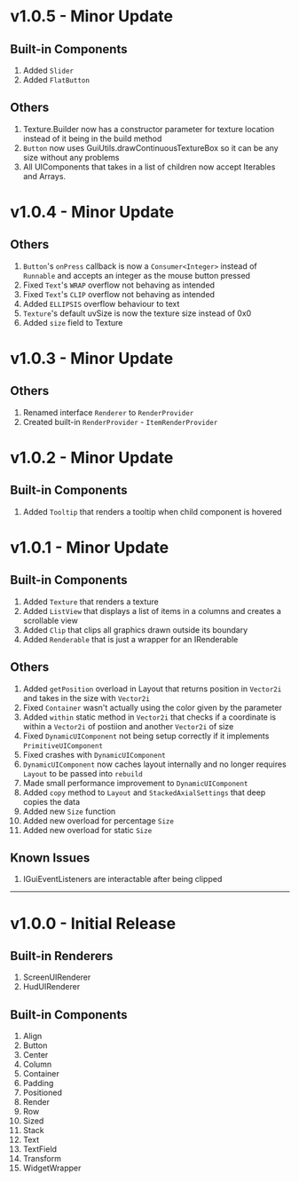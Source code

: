 # v1.0.5 - Minor Update
## Built-in Components
1. Added `Slider`
2. Added `FlatButton`

## Others
1. Texture.Builder now has a constructor parameter for texture location instead of it being in the build method
2. `Button` now uses GuiUtils.drawContinuousTextureBox so it can be any size without any problems
3. All UIComponents that takes in a list of children now accept Iterables and Arrays.

# v1.0.4 - Minor Update
## Others
1. `Button`'s `onPress` callback is now a `Consumer<Integer>` instead of `Runnable` and accepts an integer as the mouse button pressed
2. Fixed `Text`'s `WRAP` overflow not behaving as intended
3. Fixed `Text`'s `CLIP` overflow not behaving as intended
4. Added `ELLIPSIS` overflow behaviour to text
5. `Texture`'s default uvSize is now the texture size instead of 0x0
6. Added `size` field to Texture

# v1.0.3 - Minor Update
## Others
1. Renamed interface `Renderer` to `RenderProvider`
2. Created built-in `RenderProvider` - `ItemRenderProvider`

# v1.0.2 - Minor Update
## Built-in Components
1. Added `Tooltip` that renders a tooltip when child component is hovered

# v1.0.1 - Minor Update
## Built-in Components
1. Added `Texture` that renders a texture
2. Added `ListView` that displays a list of items in a columns and creates a scrollable view
3. Added `Clip` that clips all graphics drawn outside its boundary
4. Added `Renderable` that is just a wrapper for an IRenderable

## Others
1. Added `getPosition` overload in Layout that returns position in `Vector2i` and takes in the size with `Vector2i`
2. Fixed `Container` wasn't actually using the color given by the parameter
3. Added `within` static method in `Vector2i` that checks if a coordinate is within a `Vector2i` of postiion and another `Vector2i` of size
4. Fixed `DynamicUIComponent` not being setup correctly if it implements `PrimitiveUIComponent`
5. Fixed crashes with `DynamicUIComponent`
6. `DynamicUIComponent` now caches layout internally and no longer requires `Layout` to be passed into `rebuild`
7. Made small performance improvement to `DynamicUIComponent`
8. Added `copy` method to `Layout` and `StackedAxialSettings` that deep copies the data
9. Added new `Size` function
10. Added new overload for percentage `Size`
11. Added new overload for static `Size`

## Known Issues
1. IGuiEventListeners are interactable after being clipped
---

# v1.0.0 - Initial Release

## Built-in Renderers
1. ScreenUIRenderer
2. HudUIRenderer

## Built-in Components
1. Align
2. Button
3. Center
4. Column
5. Container
6. Padding
7. Positioned
8. Render
9. Row
10. Sized
11. Stack
12. Text
13. TextField
14. Transform
15. WidgetWrapper